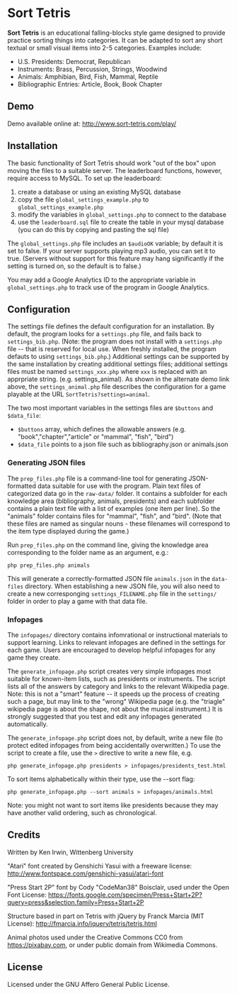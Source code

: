 # Sort Tetris

**Sort Tetris** is an educational falling-blocks style game designed to provide practice sorting things into categories. It can be adapted to sort any short textual or small visual items into 2-5 categories. Examples include:

* U.S. Presidents: Democrat, Republican
* Instruments: Brass, Percussion, Strings, Woodwind
* Animals: Amphibian, Bird, Fish, Mammal, Reptile
* Bibliographic Entries: Article, Book, Book Chapter

## Demo

Demo available online at:
http://www.sort-tetris.com/play/

## Installation

The basic functionality of Sort Tetris should work "out of the box" upon moving the files to a suitable server. The leaderboard functions, however, require access to MySQL. To set up the leaderboard:
1. create a database or using an existing MySQL database
2. copy the file `global_settings_example.php` to `global_settings_example.php`
3. modify the variables in `global_settings.php` to connect to the database
4. use the `leaderboard.sql` file to create the table in your mysql database (you can do this by copying and pasting the sql file)

The `global_settings.php` file includes an `$audioOK` variable; by default it is set to false. If your server supports playing mp3 audio, you can set it to true. (Servers without support for this feature may hang significantly if the setting is turned on, so the default is to false.)

You may add a Google Analytics ID to the appropriate variable in `global_settings.php` to track use of the program in Google Analytics.


## Configuration

The settings file defines the default configuration for an installation. By default, the program looks for a `settings.php` file, and fails back to `settings_bib.php`. (Note: the program does not install with a `settings.php` file -- that is reserved for local use. When freshly installed, the program defauts to using `settings_bib.php`.) Additional settings can be supported by the same installation by creating additional settings files; additional settings files must be named `settings_xxx.php` where `xxx` is replaced with an apprpriate string. (e.g. settings_animal). As shown in the alternate demo link above, the `settings_animal.php` file describes the configuration for a game playable at the URL `SortTetris?settings=animal`.

The two most important variables in the settings files are `$buttons` and `$data_file`: 
* `$buttons` array, which defines the allowable answers (e.g. "book","chapter","article" or "mammal", "fish", "bird")
* `$data_file` points to a json file such as bibliography.json or animals.json

### Generating JSON files

The `prep_files.php` file is a command-line tool for generating JSON-formatted data suitable for use with the program. Plain text files of categorized data go in the `raw-data/` folder. It contains a subfolder for each knowledge area (bibliography, animals, presidents) and each subfolder contains a plain text file with a list of examples (one item per line). So the "animals" folder contains files for "mammal", "fish", and "bird". (Note that these files are named as singular nouns - these filenames will correspond to the item type displayed during the game.)

Run `prep_files.php` on the command line, giving the knowledge area corresponding to the folder name as an argument, e.g.:

`php prep_files.php animals`

This will generate a correctly-formatted JSON file `animals.json` in the `data-files` directory. When establishing a new JSON file, you will also need to create a new corresponging `settings_FILENAME.php` file in the `settings/` folder in order to play a game with that data file.  

### Infopages

The `infopages/` directory contains infomrational or instructional materials to support learning. Links to relevant infopages are defined in the settings for each game. Users are encouraged to develop helpful infopages for any game they create. 

The `generate_infopage.php` script creates very simple infopages most suitable for known-item lists, such as presidents or instruments. The script lists all of the answers by category and links to the relevant Wikipedia page. Note: this is not a "smart" feature -- it speeds up the process of creating such a page, but may link to the "wrong" Wikipedia page (e.g. the "triagle" wikipedia page is about the shape, not about the musical instrument.) It is strongly suggested that you test and edit any infopages generated automatically. 

The `generate_infopage.php` script does not, by default, write a new file (to protect edited infopages from being accidentally overwritten.) To use the script to create a file, use the `>` directive to write a new file, e.g.

`php generate_infopage.php presidents > infopages/presidents_test.html`

To sort items alphabetically within their type, use the --sort flag:

`php generate_infopage.php --sort animals > infopages/animals.html`

Note: you might not want to sort items like presidents because they may have another valid ordering, such as chronological.

## Credits
Written by Ken Irwin, Wittenberg University

"Atari" font created by Genshichi Yasui with a freeware license: http://www.fontspace.com/genshichi-yasui/atari-font 

"Press Start 2P" font by Cody "CodeMan38" Boisclair, used under the Open Font License: https://fonts.google.com/specimen/Press+Start+2P?query=press&selection.family=Press+Start+2P

Structure based in part on Tetris with jQuery by Franck Marcia (MIT License):
http://fmarcia.info/jquery/tetris/tetris.html

Animal photos used under the Creative Commons CC0 from https://pixabay.com, or under public domain from Wikimedia Commons.

## License

Licensed under the GNU Affero General Public License.